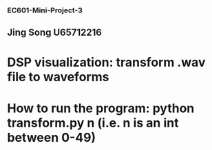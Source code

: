 ### EC601-Mini-Project-3

## Jing Song U65712216

# DSP visualization: transform .wav file to waveforms 
# How to run the program: python transform.py n (i.e. n is an int between 0-49)